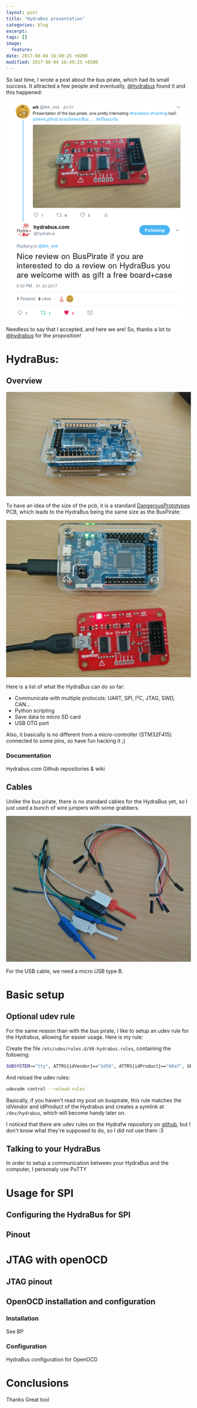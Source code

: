```yaml
---
layout: post
title: "HydraBus presentation"
categories: blog
excerpt:
tags: []
image:
  feature:
date: 2017-08-04 16:49:25 +0200
modified: 2017-08-04 16:49:25 +0200
---
```


So last time, I wrote a post about the bus pirate, which had its small success. It attracted a few people and eventually, [@hydrabus][1] found it and this happened:

![twitter screenshot][2]

Needless to say that I accepted, and here we are! So, thanks a lot to [@hydrabus][1] for the proposition!

[1]: https://twitter.com/hydrabus
[2]: /images/posts/hydrabus/twitter_screenshot.png

# HydraBus:
## Overview

![HydraBus][4]

To have an idea of the size of the pcb, it is a standard [DangerousPrototypes][3] PCB, which leads to the HydraBus being the same size as the BusPirate:

![Hydrabus and buspirate][5]

Here is a list of what the HydraBus can do so far:

 * Communicate with multiple protocols: UART, SPI, I²C, JTAG, SWD, CAN…
 * Python scripting
 * Save data to micro SD card
 * USB OTG port

Also, it basically is no different from a micro-controller (STM32F415) connected to some pins, so have fun hacking it ;)

### Documentation

Hydrabus.com
Github repositories & wiki

[3]: http://dangerousprototypes.com/
[4]: /images/posts/hydrabus/hydrabus.jpg
[5]: /images/posts/hydrabus/hydrabus_buspirate.jpg

## Cables

Unlike the bus pirate, there is no standard cables for the HydraBus yet, so I just used a bunch of wire jumpers with some grabbers.

![wire jumper and grabber][6]

For the USB cable, we need a micro USB type B.

[6]: /images/posts/hydrabus/wire_jumper.jpg

# Basic setup

## Optional udev rule

For the same reason than with the bus pirate, I like to setup an udev rule for the Hydrabus, allowing for easier usage. Here is my rule: 

Create the file `/etc/udev/rules.d/98-hydrabus.rules`, containing the following:
```bash
SUBSYSTEM=="tty", ATTRS{idVendor}=="1d50", ATTRS{idProduct}=="60a7", GROUP="users", MODE="0666", SYMLINK+="hydrabus"
```

And reload the udev rules:

```bash
udevadm control --reload-rules
```

Basically, if you haven't read my post on buspirate, this rule matches the idVendor and idProduct of the Hydrabus and creates a symlink at `/dev/hydrabus`, which will become handy later on.

I noticed that there are udev rules on the Hydrafw repository on [github][hydrafw], but I don't know what they're supposed to do, so I did not use them :3

[hydrafw]: https://github.com/hydrabus/hydrafw

## Talking to your HydraBus

In order to setup a communication between your HydraBus and the computer, I personaly use PuTTY

# Usage for SPI

## Configuring the HydraBus for SPI
 
## Pinout

# JTAG with openOCD

## JTAG pinout

## OpenOCD installation and configuration

### Installation

See BP

### Configuration

HydraBus configuration for OpenOCD

# Conclusions

Thanks
Great tool

